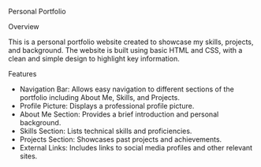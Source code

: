  Personal Portfolio

 Overview

This is a personal portfolio website created to showcase my skills, projects, and background. The website is built using basic HTML and CSS, with a clean and simple design to highlight key information.

 Features

- Navigation Bar: Allows easy navigation to different sections of the portfolio including About Me, Skills, and Projects.
- Profile Picture: Displays a professional profile picture.
- About Me Section: Provides a brief introduction and personal background.
- Skills Section: Lists technical skills and proficiencies.
- Projects Section: Showcases past projects and achievements.
- External Links: Includes links to social media profiles and other relevant sites.
